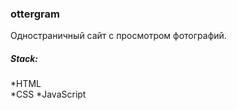 ### ottergram

Одностраничный сайт с просмотром фотографий.

##### Stack:

*HTML  
*CSS
*JavaScript  


